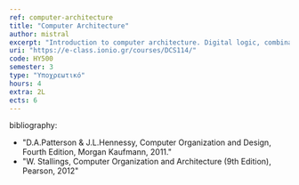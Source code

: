 ```yaml
---
ref: computer-architecture
title: "Computer Architecture"
author: mistral
excerpt: "Introduction to computer architecture. Digital logic, combinatorial and sequential logical circuits. Instruction set architectures. Instruction types, machine cycle and instruction execution. CISC and RISC architectures. Central Processing Unit (CPU). Performance and benchmarking. Instruction level parallelism and pipelining. Superscalar and VLIW processors. Main memory technologies. Memory hierarchies and cache memories. Virtual memory. Input-Output devices, buses and controllers. Interrupts and DMA techniques."
uri: "https://e-class.ionio.gr/courses/DCS114/"
code: ΗΥ500
semester: 3
type: "Υποχρεωτικό"
hours: 4
extra: 2L
ects: 6
---
```



bibliography: 
  - "D.A.Patterson & J.L.Hennessy, Computer Organization and Design, Fourth Edition, Morgan Kaufmann, 2011."
  - "W. Stallings, Computer Organization and Architecture (9th Edition), Pearson, 2012"
  
